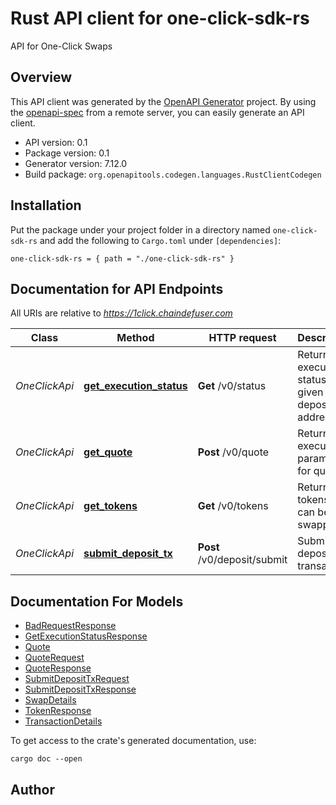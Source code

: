# Rust API client for one-click-sdk-rs

API for One-Click Swaps


## Overview

This API client was generated by the [OpenAPI Generator](https://openapi-generator.tech) project.  By using the [openapi-spec](https://openapis.org) from a remote server, you can easily generate an API client.

- API version: 0.1
- Package version: 0.1
- Generator version: 7.12.0
- Build package: `org.openapitools.codegen.languages.RustClientCodegen`

## Installation

Put the package under your project folder in a directory named `one-click-sdk-rs` and add the following to `Cargo.toml` under `[dependencies]`:

```
one-click-sdk-rs = { path = "./one-click-sdk-rs" }
```

## Documentation for API Endpoints

All URIs are relative to *https://1click.chaindefuser.com*

Class | Method | HTTP request | Description
------------ | ------------- | ------------- | -------------
*OneClickApi* | [**get_execution_status**](docs/OneClickApi.md#get_execution_status) | **Get** /v0/status | Returns execution status for a given deposit address
*OneClickApi* | [**get_quote**](docs/OneClickApi.md#get_quote) | **Post** /v0/quote | Returns an executable parameters for quote
*OneClickApi* | [**get_tokens**](docs/OneClickApi.md#get_tokens) | **Get** /v0/tokens | Returns tokens that can be swapped
*OneClickApi* | [**submit_deposit_tx**](docs/OneClickApi.md#submit_deposit_tx) | **Post** /v0/deposit/submit | Submit a deposit transaction


## Documentation For Models

 - [BadRequestResponse](docs/BadRequestResponse.md)
 - [GetExecutionStatusResponse](docs/GetExecutionStatusResponse.md)
 - [Quote](docs/Quote.md)
 - [QuoteRequest](docs/QuoteRequest.md)
 - [QuoteResponse](docs/QuoteResponse.md)
 - [SubmitDepositTxRequest](docs/SubmitDepositTxRequest.md)
 - [SubmitDepositTxResponse](docs/SubmitDepositTxResponse.md)
 - [SwapDetails](docs/SwapDetails.md)
 - [TokenResponse](docs/TokenResponse.md)
 - [TransactionDetails](docs/TransactionDetails.md)


To get access to the crate's generated documentation, use:

```
cargo doc --open
```

## Author



